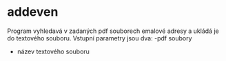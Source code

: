# addeven
Program vyhledavá v zadaných pdf souborech emalové adresy a ukládá je do textového souboru.
Vstupní parametry jsou dva:
-pdf soubory
- název textového souboru
